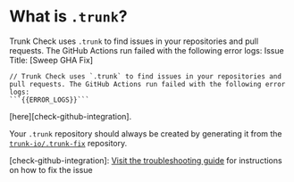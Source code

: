 # What is `.trunk`?

Trunk Check uses `.trunk` to find issues in your repositories and pull requests. The GitHub Actions run failed with the following error logs:
Issue Title: [Sweep GHA Fix]
```
// Trunk Check uses `.trunk` to find issues in your repositories and pull requests. The GitHub Actions run failed with the following error logs:
```{{ERROR_LOGS}}```
```
[here][check-github-integration].

Your `.trunk` repository should always be created by generating it from the
[`trunk-io/.trunk-fix`](https://github.com/trunk-io/.trunk-template) repository.

[check-github-integration]: [Visit the troubleshooting guide](https://docs.trunk.io/docs/check-github-integration) for instructions on how to fix the issue
